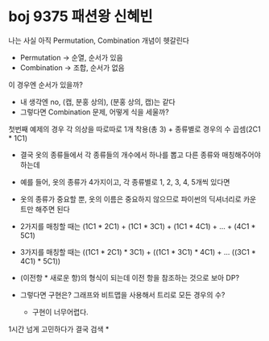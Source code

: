 # boj 9375 패션왕 신혜빈

나는 사실 아직 Permutation, Combination 개념이 헷갈린다
* Permutation -> 순열, 순서가 있음
* Combination -> 조합, 순서가 없음

이 경우엔 순서가 있을까?
* 내 생각엔 no, (캡, 분홍 상의), (분홍 상의, 캡)는 같다
* 그렇다면 Combination 문제, 어떻게 식을 세울까?

첫번째 예제의 경우 각 의상을 따로따로 1개 착용(총 3) + 종류별로 경우의 수 곱셈(2C1 * 1C1)
* 결국 옷의 종류들에서 각 종류들의 개수에서 하나를 뽑고 다른 종류와 매칭해주어야 하는데
* 예를 들어, 옷의 종류가 4가지이고, 각 종류별로 1, 2, 3, 4, 5개씩 있다면
* 옷의 종류가 중요할 뿐, 옷의 이름은 중요하지 않으므로 파이썬의 딕셔너리로 카운트만 해주면 된다
* 2가지를 매칭할 때는 (1C1 * 2C1) + (1C1 * 3C1) + (1C1 * 4C1) + ... + (4C1 * 5C1)
* 3가지를 매칭할 때는 ((1C1 * 2C1) * 3C1) + ((1C1 * 3C1) * 4C1) + ... ((3C1 * 4C1) * 5C1))

* (이전항 * 새로운 항)의 형식이 되는데 이전 항을 참조하는 것으로 보아 DP?
* 그렇다면 구현은? 그래프와 비트맵을 사용해서 트리로 모든 경우의 수?
	* 구현이 너무어렵다.

1시간 넘게 고민하다가 결국 검색
*
